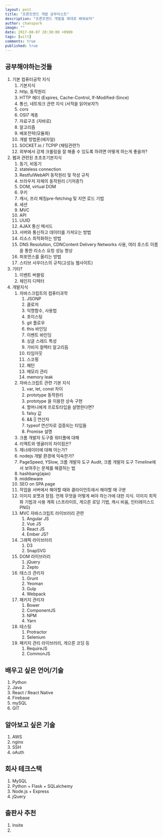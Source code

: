 ```yaml
---
layout: post
title: "프론트엔드 개발 공부리스트"
description: "프론트엔드 개발을 제대로 배워보자"
author: chanspark
image: ""
date: 2017-08-07 20:30:00 +0900
tags: [wilt]
comments: true
published: true
---
```


## 공부해야하는것들
1. 기본 컴퓨터공학 지식
	1. 기본지식
	3. http, 동작원리
	4. HTTP 헤더 (Expires, Cache-Control, If-Modified-Since)
	5. 통신, 네트워크 관련 지식 (서적을 읽어보자?)
	6. cors
	7. OSI7 계층
	8. 자료구조 (자바로)
	9. 알고리즘
	10. 배포전략(모듈화)
	11. 개발 방법론(에자일)
	12. SOCKET.io / TCPIP (채팅관련?)
	13. 외부에서 강제 크롤링을 잘 해줄 수 있도록 하려면 어떻게 하는게 좋을까?
2. 웹과 관련된 초초초기본지식
	1. 동기, 비동기
	2. stateless connection
	3. RestfulWebAPI 동작원리 및 작성 규칙
	4. 브라우저 자체의 동작원리 (기저층?)
	5. DOM, virtual DOM
	6. 쿠키
	7. 캐시, 프리 페칭pre-fetching 및 지연 로드 기법
	8. 세션
	9. MVC
	10. API
	11. UUID
	12. AJAX 통신 메서드
	13. 서버와 통신하고 데이터를 가져오는 방법
	14. 리소스 최적화하는 방법
	15. DNS Resolution, CDNContent Delivery Networks 사용, 여러 호스트 이름을 통한 리소스 요청 성능 향상
	16. 퍼포먼스를 올리는 방법
	17. 스티브 사우더스의 규칙(고성능 웹사이트)
3. 기타?
	1. 이벤트 버블링
	2. 체인지 디텍터
4. 개발지식
	1. 자바스크립트의 컴퓨터과학
		1. 	JSONP
		2. 클로저
		3. 익명함수, 사용법
		4. 호이스팅
		5. git 플로우
		6. this 바인딩
		7. 이벤트 바인딩
		8. 싱글 스레드 특성
		9. 가비지 컬렉터 알고리듬
		10. 타임아웃
		11. 스코핑
		12. 패턴
		13. 메모리 관리
		14. memory leak 	
	2. 자바스크립트 관련 기본 지식
		1. 	var, let, const 차이
		2. prototype 동작원리
		3. prototype 을 이용한 상속 구현
		4. 할머니에게 프로토타입을 설명한다면?
		5. falsy 값
		6. && || 연산자
		7. typeof 연산자로 검증되는 타입들
		8. Promise 설명
	3. 크롬 개발자 도구중 워터폴에 대해
	4. 리액트와 앵귤러의 차이점은?
	5. 제너레이터에 대해 아는가?
	6. nodejs 개발 환경에 익숙한가?
	7. PageSpeed, YSlow, 크롬 개발자 도구 Audit, 크롬 개발자 도구 Timeline에서 보여주는 문제를 해결하는 법
	8. hashbang(ajax)
	9. middleware
	10. SEO on SPA page
	11. 작업을 서버에서 해야할 때와 클라이언트에서 해야할 때 구분
	12. 이미지 포맷과 장점. 언제 무엇을 어떻게 써야 하는가에 대한 지식. 이미지 최적화 기법과 사용 계획 (스프라이트, 게으른 로딩 기법, 캐시 비움, 인터레이스드 PNG)
	13. MVC 자바스크립트 라이브러리 관련
		1. Angular JS
		2. Vue JS
		3. React JS
		4. Ember JS?
	14. 그래픽 라이브러리
		1. D3
		2. SnapSVG 
	15. DOM 라이브러리
		1. jQuery
		2. Zepto 
	16. 태스크 관리자
		1. Grunt
		2. Yeoman
		2. Gulp
		3. Webpack
	17. 패키지 관리자
		1. Bower
		2. ComponentJS
		3. NPM
		4. Yarn
	18. 테스팅
		1. Protractor
		2. Selenium
	19. 패키지 관리 라이브러리, 게으른 코딩 등
		1. RequireJS
		2. CommonJS


## 배우고 싶은 언어/기술
1. Python
2. Java
3. React / React Native
4. Firebase
5. mySQL
6. GIT

## 알아보고 싶은 기술
1. AWS
2. nginx
3. SSH
4. oAuth

## 회사 테크스택
1. MySQL
2. Python + Flask + SQLalchemy
3. Node.js + Express
4. jQuery

## 출판사 추천
1. Insite
2. 




